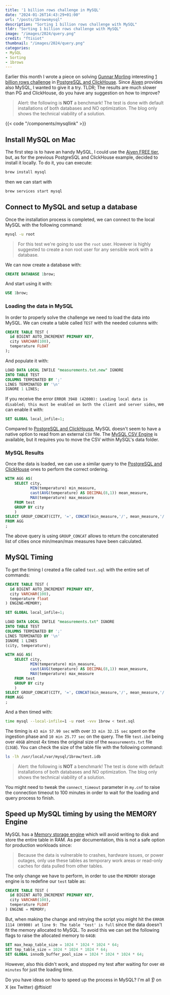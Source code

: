 ```yaml
---
title: '1 billion rows challenge in MySQL'
date: "2024-01-26T14:43:29+01:00"
url: "/posts/1browsmysql"
description: "Sorting 1 billion rows challenge with MySQL"
tldr: "Sorting 1 billion rows challenge with MySQL"
image: "/images/2024/query.png"
credit: "ftisiot"
thumbnail: "/images/2024/query.png"
categories:
- MySQL
- Sorting
- 1brows
---
```


Earlier this month I wrote a piece on solving [Gunnar Morling](https://www.linkedin.com/in/gunnar-morling-2b44b7229/) interesting [1 billion rows challenge](https://www.morling.dev/blog/one-billion-row-challenge/) in [PostgreSQL and ClickHouse](/posts/1brows). Since [Aiven](http://aiven.io) provides also MySQL, I wanted to give it a try. TLDR; The results are much slower than PG and ClickHouse, do you have any suggestion on how to improve?

<!--more-->

> Alert: the following is **NOT** a benchmark! The test is done with default installations of both databases and NO optimization. The blog only shows the technical viability of a solution.

{{< code "/components/mysqllink" >}}

## Install MySQL on Mac

The first step is to have an handy MySQL, I could use the [Aiven FREE tier](https://go.aiven.io/francesco-signup), but, as for the previous PostgreSQL and ClickHouse example, decided to install it locally. To do it, you can execute:

```bash
brew install mysql
```

then we can start with 

```bash
brew services start mysql
```

## Connect to MySQL and setup a database

Once the installation process is completed, we can connect to the local MySQL with the following command:

```bash
mysql -u root
```

> For this test we're going to use the `root` user. However is highly suggested to create a non root user for any sensible work with a database.

We can now create a database with:

```sql
CREATE DATABASE 1brow;
```

And start using it with:

```sql
USE 1brow;
```

### Loading the data in MySQL

In order to properly solve the challenge we need to load the data into MySQL. We can create a table called `TEST` with the needed columns with:

```sql
CREATE TABLE TEST (
  id BIGINT AUTO_INCREMENT PRIMARY KEY,
  city VARCHAR(100),
  temperature FLOAT
);
```

And populate it with:

```sql
LOAD DATA LOCAL INFILE "measurements.txt.new" IGNORE
INTO TABLE TEST
COLUMNS TERMINATED BY ';'
LINES TERMINATED BY '\n'
IGNORE 1 LINES;
```

If you receive the error `ERROR 3948 (42000): Loading local data is disabled; this must be enabled on both the client and server sides`, we can enable it with:

```sql
SET GLOBAL local_infile=1;
```

Compared to [PostgreSQL and ClickHouse](/posts/1brows), MySQL doesn't seem to have a native option to read from an external `CSV` file. The [MySQL CSV Engine](https://dev.mysql.com/doc/refman/8.0/en/csv-storage-engine.html) is available, but it requires you to move the CSV within MySQL's data folder.

### MySQL Results

Once the data is loaded, we can use a similar query to the [PostgreSQL and ClickHouse](/posts/1brows) ones to perform the correct ordering.


```sql
WITH AGG AS(
    SELECT city,
           MIN(temperature) min_measure,
           cast(AVG(temperature) AS DECIMAL(8,1)) mean_measure,
           MAX(temperature) max_measure
    FROM test
    GROUP BY city
    )
SELECT GROUP_CONCAT(CITY, '=', CONCAT(min_measure,'/', mean_measure,'/', max_measure) ORDER BY CITY SEPARATOR ', ')
FROM AGG
;
```

The above query is using `GROUP_CONCAT` allows to return the concatenated list of cities once min/mean/max measures have been calculated.

## MySQL Timing

To get the timing I created a file called `test.sql` with the entire set of commands:

```sql
CREATE TABLE TEST (
  id BIGINT AUTO_INCREMENT PRIMARY KEY,
  city VARCHAR(100),
  temperature float
) ENGINE=MEMORY;

SET GLOBAL local_infile=1;

LOAD DATA LOCAL INFILE "measurements.txt" IGNORE 
INTO TABLE TEST
COLUMNS TERMINATED BY ';'
LINES TERMINATED BY '\n'
IGNORE 1 LINES
(city, temperature);

WITH AGG AS(
    SELECT city,
           MIN(temperature) min_measure,
           cast(AVG(temperature) AS DECIMAL(8,1)) mean_measure,
           MAX(temperature) max_measure
    FROM test
    GROUP BY city
    )
SELECT GROUP_CONCAT(CITY, '=', CONCAT(min_measure,'/', mean_measure,'/', max_measure) ORDER BY CITY SEPARATOR ', ')
FROM AGG
;
```

And a then timed with:

```bash
time mysql --local-infile=1 -u root -vvv 1brow < test.sql
```

The timing is `43 min 57.99 sec` with over `33 min 32.15 sec` spent on the ingestion phase and `10 min 25.77 sec` on the query. The file `test.ibd` being over `40GB` almost 4x times the original size of the `measurements.txt` file (`13GB`). You can check the size of the table file with the following command:

```bash
ls -lh /usr/local/var/mysql/1brow/test.idb
```

> Alert: the following is **NOT** a benchmark! The test is done with default installations of both databases and NO optimization. The blog only shows the technical viability of a solution.

You might need to tweak the `connect_timeout` parameter in `my.cnf` to raise the connection timeout to 100 minutes in order to wait for the loading and query process to finish.

## Speed up MySQL timing by using the MEMORY Engine

MySQL has a [Memory storage engine](https://dev.mysql.com/doc/refman/8.0/en/memory-storage-engine.html) which will avoid writing to disk and store the entire table in RAM. As per documentation, this is not a safe option for production workloads since:

> Because the data is vulnerable to crashes, hardware issues, or power outages, only use these tables as temporary work areas or read-only caches for data pulled from other tables.

The only change we have to perform, in order to use the `MEMORY` storage engine is to redefine our `test` table as:

```sql
CREATE TABLE TEST (
  id BIGINT AUTO_INCREMENT PRIMARY KEY,
  city VARCHAR(100),
  temperature FLOAT
) ENGINE = MEMORY;
```

But, when making the change and retrying the script you might hit the `ERROR 1114 (HY000) at line 9: The table 'test' is full` since the data doesn't fit the memory allocated to MySQL. To avoid this we can set the following flags to raise the allocated memory to `64GB`:

```sql
SET max_heap_table_size = 1024 * 1024 * 1024 * 64;
SET tmp_table_size = 1024 * 1024 * 1024 * 64;
SET GLOBAL innodb_buffer_pool_size = 1024 * 1024 * 1024 * 64;
```

However, also this didn't work, and stopped my test after waiting for over `40 minutes` for just the loading time. 

Do you have ideas on how to speed up the process in MySQL? I'm all 👂 on X (ex Twitter) @ftisiot!


